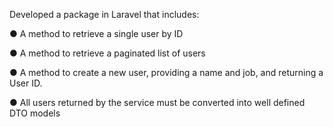 Developed a package in Laravel that includes:

● A method to retrieve a single user by ID

● A method to retrieve a paginated list of users

● A method to create a new user, providing a name and job, and returning a User ID.

● All users returned by the service must be converted into well defined DTO models
